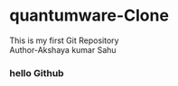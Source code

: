 # quantumware-Clone
This is my first Git Repository
<br>
Author-Akshaya kumar Sahu
<h3>hello Github</h3>
